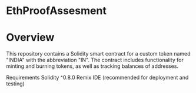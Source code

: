 # EthProofAssesment
# Overview
This repository contains a Solidity smart contract for a custom token named "INDIA" with the abbreviation "IN". The contract includes functionality for minting and burning tokens, as well as tracking balances of addresses.

Requirements
Solidity ^0.8.0
Remix IDE (recommended for deployment and testing)


